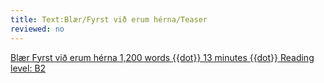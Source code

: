 ```yaml
---
title: Text:Blær/Fyrst við erum hérna/Teaser
reviewed: no
---
```


<a href="{{fullurl:Blær/Fyrst við erum hérna}}" class="frontpage-box-with-image"><!--
--><span class="div frontpage-box-image" style="background-image:url({{fullurl:Special:Redirect/file/Blaer_fyrst_vid_erum_herna.jpg|height=200}})"></span><!--
--><span class="frontpage-box-description">
<span class="div">
<span class="div frontpage-box-author">Blær</span>
<span class="div frontpage-box-title">Fyrst við erum hérna</span>
<span class="div frontpage-box-subtitle">1,200 words {{dot}} 13 minutes {{dot}} Reading level: B2</span>
</span>
</span>
</a>

